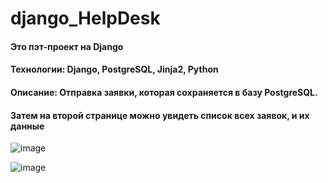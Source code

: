 # django_HelpDesk
#### Это пэт-проект на Django
#### Технологии: Django, PostgreSQL, Jinja2, Python
#### Описание: Отправка заявки, которая сохраняется в базу PostgreSQL.
#### Затем на второй странице можно увидеть список всех заявок, и их данные

![image](https://user-images.githubusercontent.com/119428680/233844412-52a056ac-a339-489d-9da9-b4f681df4484.png)

![image](https://user-images.githubusercontent.com/119428680/233844482-8b77bef4-2b9a-4633-88b8-c77a9d60e650.png)

